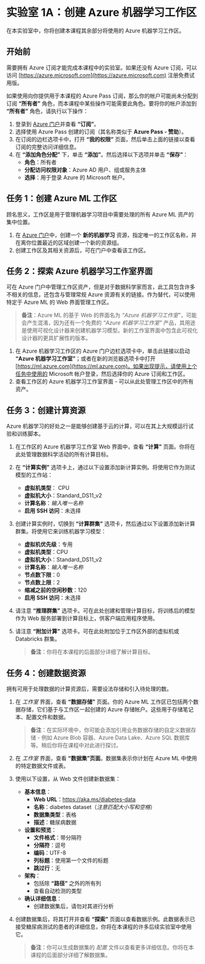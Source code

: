 ﻿# 实验室 1A：创建 Azure 机器学习工作区

在本实验室中，你将创建本课程其余部分将使用的 Azure 机器学习工作区。

## 开始前

需要拥有 Azure 订阅才能完成本课程中的实验室。如果还没有 Azure 订阅，可以访问 [https://azure.microsoft.com](https://azure.microsoft.com) 注册免费试用版。

如果使用向你提供用于本课程的 Azure Pass 订阅，那么你的帐户可能尚未分配到订阅 **“所有者”** 角色，而本课程中某些操作可能需要此角色。要将你的帐户添加到 **“所有者”** 角色，请执行以下操作：

1. 登录到 [Azure 门户](https://portal.azure.com)并查看 **“订阅”**。
2. 选择使用 Azure Pass 创建的订阅（其名称类似于 **Azure Pass - 赞助**）。
3. 在订阅的边栏选项卡中，打开 **“我的权限”** 页面，然后单击上面的链接以查看订阅的完整访问详细信息。
4. 在 **“添加角色分配”** 下，单击 **“添加”**。然后选择以下选项并单击 **“保存”**：
    - **角色**：所有者
    - **分配访问权限对象**：Azure AD 用户、组或服务主体
    - **选择**：用于登录 Azure 的 Microsoft 帐户。

## 任务 1：创建 Azure ML 工作区

顾名思义，工作区是用于管理机器学习项目中需要处理的所有 Azure ML 资产的集中位置。

1. 在 [Azure 门户](https://portal.azure.com)中，创建一个 **新的机器学习** 资源，指定唯一的工作区名称，并在离你位置最近的区域创建一个新的资源组。
2. 创建工作区及其相关资源后，可在门户中查看该工作区。

## 任务 2：探索 Azure 机器学习工作室界面

可在 Azure 门户中管理工作区资产，但是对于数据科学家而言，此工具包含许多不相关的信息，还包含与管理常规 Azure 资源有关的链接。作为替代，可以使用特定于 Azure ML 的 Web 界面管理工作区。

> **备注**：Azure ML 的基于 Web 的界面名为 *“Azure 机器学习工作室”*，可能会产生混淆，因为还有一个免费的 *“Azure 机器学习工作室”* 产品，其用途是使用可视化设计器来创建机器学习模型。新的工作室界面中包含此可视化设计器的更具扩展性的版本。

1. 在 Azure 机器学习工作区的 Azure 门户边栏选项卡中，单击此链接以启动 **“Azure 机器学习工作室”**；或者在新的浏览器选项卡中打开 [https://ml.azure.com](https://ml.azure.com)。如果出现提示，请使用上个任务中使用的 Microsoft 帐户登录，然后选择你的 Azure 订阅和工作区。
2. 查看工作区的 Azure 机器学习工作室界面 - 可以从此处管理工作区中的所有资产。

## 任务 3：创建计算资源

Azure 机器学习的好处之一是能够创建基于云的计算，可以在其上大规模运行试验和训练脚本。

1. 在工作区的 Azure 机器学习工作室 Web 界面中，查看 **“计算”** 页面。你将在此处管理数据科学活动的所有计算目标。
2. 在 **“计算实例”** 选项卡上，通过以下设置添加新计算实例。将使用它作为测试模型的工作站：
    - **虚拟机类型**： CPU
    - **虚拟机大小**：Standard_DS11_v2
    - **计算名称**：*输入唯一名称*
    - **启用 SSH 访问**：未选择
3. 创建计算实例时，切换到 **“计算群集”** 选项卡，然后通过以下设置添加新计算群集。将使用它来训练机器学习模型：
    - **虚拟机优先级**：专用
    - **虚拟机类型**：CPU
    - **虚拟机大小**：Standard_DS11_v2
    - **计算名称**：*输入唯一名称*
    - **节点数下限**：0
    - **节点数上限**：2
    - **缩减之前的空闲秒数**：120
    - **启用 SSH 访问**：未选择
4. 请注意 **“推理群集”** 选项卡。可在此处创建和管理计算目标，将训练后的模型作为 Web 服务部署到计算目标上，供客户端应用程序使用。
5. 请注意 **“附加计算”** 选项卡。可在此处附加位于工作区外部的虚拟机或 Databricks 群集。

    > **备注**：你将在本课程的后面部分详细了解计算目标。

## 任务 4：创建数据资源

拥有可用于处理数据的计算资源后，需要设法存储和引入待处理的数。

1. 在 *工作室* 界面，查看 **“数据存储”** 页面。你的 Azure ML 工作区已包括两个数据存储，它们基于与工作区一起创建的 Azure 存储帐户。这些用于存储笔记本、配置文件和数据。

   > **备注**：在实际环境中，你可能会添加引用业务数据存储的自定义数据存储 - 例如 Azure Blob 容器、Azure Data Lake、Azure SQL 数据库等。稍后你将在课程中对此进行探讨。

2. 在 *工作室* 界面，查看 **“数据集”页面**。数据集表示你计划在 Azure ML 中使用的特定数据文件或表。
3. 使用以下设置，从 Web 文件创建新数据集：
    * **基本信息**：
        * **Web URL**：https://aka.ms/diabetes-data
        * **名称**：diabetes dataset（*注意匹配大小写和空格*）
        * **数据集类型**：表格
        * **描述**：糖尿病数据
    * **设置和预览**：
        * **文件格式**：带分隔符
        * **分隔符**：逗号
        * **编码**：UTF-8
        * **列标题**：使用第一个文件的标题
        * **跳过行**：无
    * **架构**：
        * 包括除 **“路径”** 之外的所有列
        * 查看自动检测的类型
    * **确认详细信息**：
        * 创建数据集后，请勿对其进行分析
4. 创建数据集后，将其打开并查看 **“探索”** 页面以查看数据示例。此数据表示已接受糖尿病测试的患者的详细信息，你将在本课程的许多后续实验室中使用它。

    > **备注**：你可以生成数据集的 *配置* 文件以查看更多详细信息。你将在本课程的后面部分详细了解数据集。
